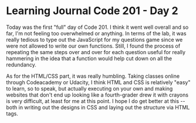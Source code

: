 # Learning Journal Code 201 - Day 2

Today was the first "full" day of Code 201. I think it went well overall and so far, I'm not feeling too overwhelmed or anything. In terms of the lab, it was really tedious to type out the JavaScript for my questions game since we were not allowed to write our own functions. Still, I found the process of repeating the same steps over and over for each question useful for really hammering in the idea that a function would help cut down on all the redundancy.

As for the HTML/CSS part, it was really humbling. Taking classes online through Codeacademy or Udacity, I think HTML and CSS is relatively "easy" to learn, so to speak, but actually executing on your own and making websites that don't end up looking like a fourth-grader drew it with crayons is very difficult, at least for me at this point. I hope I do get better at this -- both in writing out the designs in CSS and laying out the structure via HTML tags.
